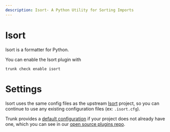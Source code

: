 ```yaml
---
description: Isort- A Python Utility for Sorting Imports
---
```


# Isort

Isort is a formatter for Python.

You can enable the Isort plugin with

```shell
trunk check enable isort
```

# Settings

Isort uses the same config files as the 
upstream [Isort]() project, so you can continue to use any
existing configuration files (ex: `.isort.cfg`).

Trunk provides a [default configuration](https://github.com/trunk-io/plugins/tree/main/linters/isort) if your project does not already have one,
which you can see in our [open source plugins repo](https://github.com/trunk-io/plugins/tree/main).
